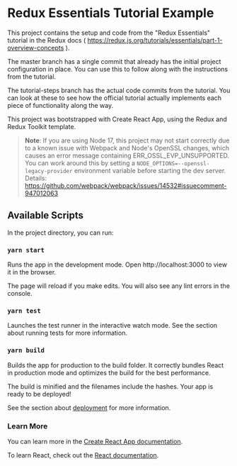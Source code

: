 # Redux Essentials Tutorial Example

This project contains the setup and code from the "Redux Essentials" tutorial in the Redux docs ( https://redux.js.org/tutorials/essentials/part-1-overview-concepts ).

The master branch has a single commit that already has the initial project configuration in place. You can use this to follow along with the instructions from the tutorial.

The tutorial-steps branch has the actual code commits from the tutorial. You can look at these to see how the official tutorial actually implements each piece of functionality along the way.

This project was bootstrapped with Create React App, using the Redux and Redux Toolkit template.

> **Note**: If you are using Node 17, this project may not start correctly due to a known issue with Webpack and Node's OpenSSL changes, which causes an error message containing ERR_OSSL_EVP_UNSUPPORTED.
> You can work around this by setting a `NODE_OPTIONS=--openssl-legacy-provider` environment variable before starting the dev server. 
> Details: https://github.com/webpack/webpack/issues/14532#issuecomment-947012063

## Available Scripts

In the project directory, you can run:

### `yarn start`

Runs the app in the development mode.
Open http://localhost:3000 to view it in the browser.

The page will reload if you make edits.
You will also see any lint errors in the console.

### `yarn test`

Launches the test runner in the interactive watch mode.
See the section about running tests for more information.

### `yarn build`

Builds the app for production to the build folder.
It correctly bundles React in production mode and optimizes the build for the best performance.

The build is minified and the filenames include the hashes.
Your app is ready to be deployed!

See the section about [deployment](https://facebook.github.io/create-react-app/docs/deployment) for more information.

### Learn More

You can learn more in the [Create React App documentation](https://facebook.github.io/create-react-app/docs/getting-started).

To learn React, check out the [React documentation](https://reactjs.org/).